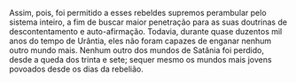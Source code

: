 ﻿Assim, pois, foi permitido a esses rebeldes supremos perambular pelo sistema inteiro, a fim de buscar maior penetração para as suas doutrinas de descontentamento e auto-afirmação. Todavia, durante quase duzentos mil anos do tempo de Urântia, eles não foram capazes de enganar nenhum outro mundo mais. Nenhum outro dos mundos de Satânia foi perdido, desde a queda dos trinta e sete; sequer mesmo os mundos mais jovens povoados desde os dias da rebelião.
